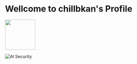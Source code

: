 # Wellcome to chillbkan's Profile

<img src="https://github.com/user-attachments/assets/3d70228c-59b4-4870-90f8-0e701c502caa" width="100" height="100"/>

![AI Security](https://img.shields.io/badge/Specialization-AI_Security-blueviolet)
